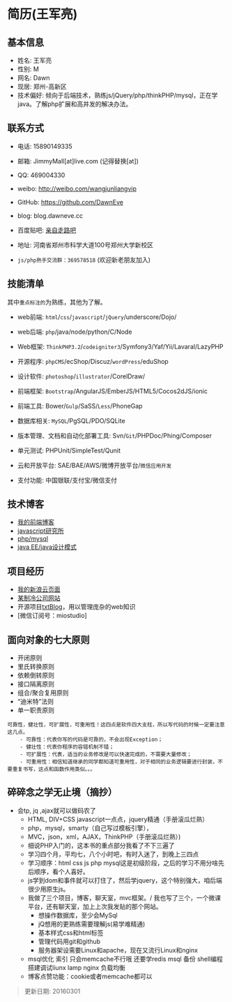 # 简历(王军亮)

## 基本信息   

- 姓名: 王军亮  
- 性别: M  
- 网名: 	Dawn
- 现居: 	郑州-高新区
- 技术偏好:	倾向于后端技术，熟练js/jQuery/php/thinkPHP/mysql，正在学java。了解php扩展和高并发的解决办法。

## 联系方式  

- 电话: 15890149335  
- 邮箱:	JimmyMall[at]live.com (记得替换[at])
- QQ: 469004330  
- weibo: 	http://weibo.com/wangjunliangvip
- GitHub: https://github.com/DawnEve
- blog: 	blog.dawneve.cc
- 百度贴吧: [亲自走路吧](http://tieba.baidu.com/f?kw=%C7%D7%D7%D4%D7%DF%C2%B7&fr=index)

- 地址: 河南省郑州市科学大道100号郑州大学新校区    
- `js/php熟手交流群：369578518` (欢迎新老朋友加入)




## 技能清单    

其中`重点标注的`为熟练，其他为了解。 

- web前端: `html`/`css`/`javascript`/`jQuery`/underscore/Dojo/   
- web后端: `php`/java/node/python/C/Node  
- Web框架: `ThinkPHP3.2`/`codeigniter3`/Symfony3/Yaf/Yii/Lavaral/LazyPHP
- 开源程序: `phpCMS`/ecShop/Discuz/`wordPress`/eduShop  
- 设计软件: `photoshop`/`illustrator`/CorelDraw/


- 前端框架: `Bootstrap`/AngularJS/EmberJS/HTML5/Cocos2dJS/ionic  
- 前端工具: Bower/`Gulp`/SaSS/`Less`/PhoneGap  
- 数据库相关: `MySQL`/PgSQL/PDO/SQLite  
- 版本管理、文档和自动化部署工具: Svn/``Git``/PHPDoc/Phing/Composer  
- 单元测试: PHPUnit/SimpleTest/Qunit  
- 云和开放平台: SAE/BAE/AWS/微博开放平台/`微信应用开发`  
- 支付功能: 中国银联/支付宝/微信支付  


## 技术博客  

- [我的前端博客](http://poster469.blog.163.com/ "最早的PS到后来的JS,服务器设置")  
- [javascript研究所](http://miostudio.blog.163.com/ "javascript的地位空前高涨，值得独立研究")  
- [php/mysql](http://firecloudphp.blog.163.com/ "php和mysql是黄金搭档")  
- [java EE/java设计模式](http://zhengzhi2014.blog.163.com/ "java的思想是横强大的")  




## 项目经历

- [我的新浪云页面](http://miostudio.sinaapp.com/ "sina app")
- [某制冷公司网站](http://www.wllwzl.com/ "企业站")
- 开源项目[txtBlog](http://blog.dawnEve.cc/ "博客框架和内容纯手工打造。")，用以管理庞杂的web知识  
- [微信订阅号：miostudio]  



## 面向对象的七大原则 

- 开闭原则  
- 里氏转换原则  
- 依赖倒转原则  
- 接口隔离原则  
- 组合/聚合复用原则  
- “迪米特”法则  
- 单一职责原则  

```
可靠性，健壮性，可扩展性，可重用性！这四点是软件四大支柱，所以写代码的时候一定要注意这几点。
	- 可靠性：代表你写的代码是可靠的，不会出现Exception；
	- 健壮性：代表你程序的容错机制不错；
	- 可扩展性：代表，适当的业务修改是可以快速完成的，不需要大量修改；
	- 可重用性：相信知道继承的同学都知道可重用性，对于相同的业务逻辑要进行封装，不要重复书写，这点和函数作用类似。。。
```



## 碎碎念之学无止境（摘抄）

- 会tp, jq ,ajax就可以做码农了
	* HTML, DIV+CSS javascript一点点，jquery精通（手册滚瓜烂熟）
	* php，mysql，smarty（自己写过模板引擎），
	* MVC，json，xml，AJAX，ThinkPHP（手册滚瓜烂熟）)
	* 细说PHP入门的，这本书的重点部分我看了不下三遍了
	* 学习四个月，平均七，八个小时吧，有时入迷了，到晚上三四点
	* 学习顺序：html css js php mysql这是初级阶段，之后的学习不用分啥先后顺序，看个人喜好。
	* js学到dom和事件就可以打住了，然后学jquery，这个特别强大，咱后端很少用原生js。
	* 我做了三个项目，博客，聊天室，mvc框架。/ 我也写了三个，一个微课平台，还有聊天室，加上上次我发贴的那个网站。
		- 想操作数据库，至少会MySql
		- jQ想用的更熟练需要理解js(易学难精通)
		- 基本样式css和html标签
		- 管理代码用git和github
		- 服务器架设需要Linux和apache，现在又流行Linux和nginx
	* msql优化 索引 只会memcache不行哦 还要学redis msql 备份 shell编程 搭建调试liunx lamp nginx 负载均衡
	* 博客点赞功能：cookie或者memcache都可以
	
	
	
> 更新日期: 20160301

